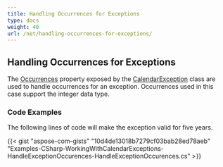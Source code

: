 ```yaml
---
title: Handling Occurrences for Exceptions
type: docs
weight: 40
url: /net/handling-occurrences-for-exceptions/
---
```


## **Handling Occurrences for Exceptions**
The [Occurrences](http://www.aspose.com/api//net/tasks/aspose.tasks/calendarexception/properties/occurrences) property exposed by the [CalendarException](http://www.aspose.com/api/net/tasks/aspose.tasks/calendarexception) class are used to handle occurrences for an exception. Occurrences used in this case support the integer data type.
### **Code Examples**
The following lines of code will make the exception valid for five years.

{{< gist "aspose-com-gists" "10d4de13018b7279cf03bab28ed78aeb" "Examples-CSharp-WorkingWithCalendarExceptions-HandleExceptionOccurences-HandleExceptionOccurences.cs" >}}
